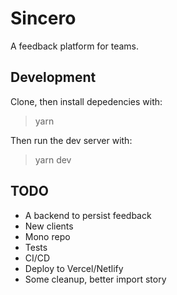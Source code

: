 # Sincero

A feedback platform for teams.

## Development

Clone, then install depedencies with:

> yarn

Then run the dev server with:

> yarn dev

## TODO

- A backend to persist feedback
- New clients
- Mono repo
- Tests
- CI/CD
- Deploy to Vercel/Netlify
- Some cleanup, better import story
